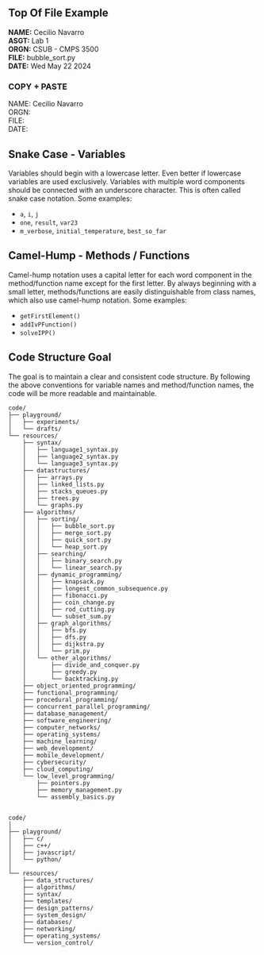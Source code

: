 ## Top Of File Example

**NAME:** Cecilio Navarro  
**ASGT:** Lab 1  
**ORGN:** CSUB - CMPS 3500  
**FILE:** bubble_sort.py  
**DATE:** Wed May 22 2024

### COPY + PASTE
NAME: Cecilio Navarro  
ORGN:  
FILE:   
DATE: 

## Snake Case - Variables

Variables should begin with a lowercase letter. Even better if lowercase variables are used exclusively. Variables with multiple word components should be connected with an underscore character. This is often called snake case notation. Some examples:

- `a`, `i`, `j`
- `one`, `result`, `var23`
- `m_verbose`, `initial_temperature`, `best_so_far`

## Camel-Hump - Methods / Functions

Camel-hump notation uses a capital letter for each word component in the method/function name except for the first letter. By always beginning with a small letter, methods/functions are easily distinguishable from class names, which also use camel-hump notation. Some examples:

- `getFirstElement()`
- `addIvPFunction()`
- `solveIPP()`

## Code Structure Goal

The goal is to maintain a clear and consistent code structure. By following the above conventions for variable names and method/function names, the code will be more readable and maintainable.

```plaintext
code/
├── playground/
│   ├── experiments/
│   └── drafts/
└── resources/
    ├── syntax/
    │   ├── language1_syntax.py
    │   ├── language2_syntax.py
    │   └── language3_syntax.py
    ├── datastructures/
    │   ├── arrays.py
    │   ├── linked_lists.py
    │   ├── stacks_queues.py
    │   ├── trees.py
    │   └── graphs.py
    ├── algorithms/
    │   ├── sorting/
    │   │   ├── bubble_sort.py
    │   │   ├── merge_sort.py
    │   │   ├── quick_sort.py
    │   │   └── heap_sort.py
    │   ├── searching/
    │   │   ├── binary_search.py
    │   │   └── linear_search.py
    │   ├── dynamic_programming/
    │   │   ├── knapsack.py
    │   │   ├── longest_common_subsequence.py
    │   │   ├── fibonacci.py
    │   │   ├── coin_change.py
    │   │   ├── rod_cutting.py
    │   │   └── subset_sum.py
    │   ├── graph_algorithms/
    │   │   ├── bfs.py
    │   │   ├── dfs.py
    │   │   ├── dijkstra.py
    │   │   └── prim.py
    │   └── other_algorithms/
    │       ├── divide_and_conquer.py
    │       ├── greedy.py
    │       └── backtracking.py
    ├── object_oriented_programming/
    ├── functional_programming/
    ├── procedural_programming/
    ├── concurrent_parallel_programming/
    ├── database_management/
    ├── software_engineering/
    ├── computer_networks/
    ├── operating_systems/
    ├── machine_learning/
    ├── web_development/
    ├── mobile_development/
    ├── cybersecurity/
    ├── cloud_computing/
    └── low_level_programming/
        ├── pointers.py
        ├── memory_management.py
        └── assembly_basics.py


code/
│
├── playground/
│   ├── c/
│   ├── c++/
│   ├── javascript/
│   └── python/
│
└── resources/
    ├── data_structures/
    ├── algorithms/
    ├── syntax/
    ├── templates/
    ├── design_patterns/
    ├── system_design/
    ├── databases/
    ├── networking/
    ├── operating_systems/
    └── version_control/
